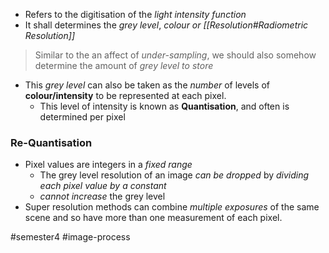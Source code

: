 - Refers to the digitisation of the *light intensity function*
- It shall determines the *grey level*, *colour or [[Resolution#Radiometric Resolution]]*

> Similar to the an affect of *under-sampling*, we should also somehow determine the amount of *grey level to store*

- This *grey level* can also be taken as the *number* of levels of **colour/intensity** to be represented at each pixel.
	- This level of intensity is known as **Quantisation**, and often is determined per pixel

### Re-Quantisation
- Pixel values are integers in a *fixed range*
	- The grey level resolution of an image *can be dropped* by *dividing each pixel value by a constant*
	- *cannot increase* the grey level
- Super resolution methods can combine *multiple exposures* of the same scene and so have more than one measurement of each pixel.

#semester4 #image-process 